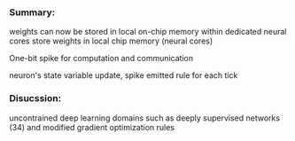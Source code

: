 ### Summary:
weights can now be stored in local on-chip memory within dedicated neural cores
store weights in local chip memory (neural cores)

One-bit spike for computation and communication

neuron's state variable update, spike emitted rule for each tick
### Disucssion:
uncontrained deep learning domains such as deeply supervised networks (34) and modified gradient optimization rules
